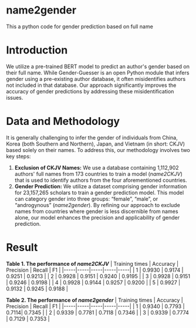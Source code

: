 # name2gender
This a python code for gender prediction based on full name
# Introduction
We utilize a pre-trained BERT model to predict an author's gender based on their full name. While Gender-Guesser is an open Python module that infers gender using a pre-existing author database, it often misidentifies authors not included in that database. Our approach significantly improves the accuracy of gender predictions by addressing these misidentification issues.
# Data and Methodology
It is generally challenging to infer the gender of individuals from China, Korea (both Southern and Northern), Japan, and Vietnam (in short: CKJV) based solely on their names. To address this, our methodology involves two key steps:
1.	**Exclusion of CKJV Names:** We use a database containing 1,112,902 authors' full names from 173 countries to train a model (*name2CKJV*) that is used to identify authors from the four aforementioned countries.
2.	**Gender Prediction:** We utilize a dataset comprising gender information for 23,157,265 scholars to train a gender prediction model. This model can category gender into three groups: “female”, “male”, or “androgynous” (*name2gender*).
By refining our approach to exclude names from countries where gender is less discernible from names alone, our model enhances the precision and applicability of gender prediction.

# Result
**Table 1. The performance of *name2CKJV***
| Training times | Accuracy | Precision | Recall | F1 |
|-----|-----|-----|-----|-----|
| 1 | 0.9930 | 0.9174 | 0.9251 | 0.9213 |
| 2 | 0.9928 | 0.9151 | 0.9240 | 0.9195 |
| 3 | 0.9928 | 0.9151 | 0.9246 | 0.9198 |
| 4 | 0.9928 | 0.9144 | 0.9257 | 0.9200 |
| 5 | 0.9927 | 0.9132 | 0.9245 | 0.9188 |



**Table 2. The performance of *name2gender***
| Training times | Accuracy | Precision | Recall | F1 |
|-----|-----|-----|-----|-----|
| 1 | 0.9340 | 0.7793 | 0.7114| 0.7345 |
| 2 | 0.9339 | 0.7781 | 0.7118 | 0.7346 |
| 3 | 0.9339 | 0.7774 | 0.7129 | 0.7353 |




